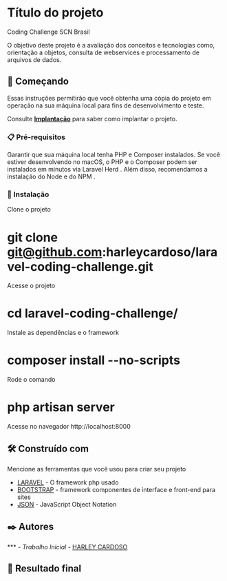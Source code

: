 # Título do projeto

Coding Challenge SCN Brasil

O objetivo deste projeto é a avaliação dos conceitos e tecnologias como, orientação a objetos, consulta de webservices e processamento de arquivos de dados.

## 🚀 Começando

Essas instruções permitirão que você obtenha uma cópia do projeto em operação na sua máquina local para fins de desenvolvimento e teste.

Consulte **[Implantação](https://laravel.com/docs/10.x/installation)** para saber como implantar o projeto.

### 📋 Pré-requisitos

Garantir que sua máquina local tenha PHP e Composer instalados. Se você estiver desenvolvendo no macOS, o PHP e o Composer podem ser instalados em minutos via Laravel Herd . Além disso, recomendamos a instalação do Node e do NPM .

### 🔧 Instalação

Clone o projeto
# git clone git@github.com:harleycardoso/laravel-coding-challenge.git

Acesse o projeto
# cd laravel-coding-challenge/

Instale as dependências e o framework
# composer install --no-scripts

Rode o comando 
# php artisan server

Acesse no navegador http://localhost:8000

## 🛠️ Construído com

Mencione as ferramentas que você usou para criar seu projeto

* [LARAVEL](https://laravel.com/) - O framework php usado
* [BOOTSTRAP](https://getbootstrap.com/) - framework componentes de interface e front-end para sites
* [JSON](https://www.json.org/json-pt.html) - JavaScript Object Notation

## ✒️ Autores

*** - *Trabalho Inicial* - [HARLEY CARDOSO](https://github.com/harleycardoso)


## 🎁 Resultado final


